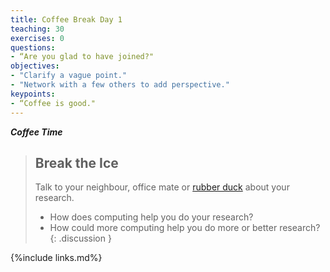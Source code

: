 ```yaml
---
title: Coffee Break Day 1
teaching: 30
exercises: 0
questions:
- “Are you glad to have joined?"
objectives:  
- "Clarify a vague point."
- "Network with a few others to add perspective."
keypoints:
- “Coffee is good."
---
```


***Coffee Time***

> ## Break the Ice
>
> Talk to your neighbour, office mate or [rubber
> duck](https://rubberduckdebugging.com/) about your research.
>
> * How does computing help you do your research?
> * How could more computing help you do more or better research?
{: .discussion }


{%include links.md%} 
